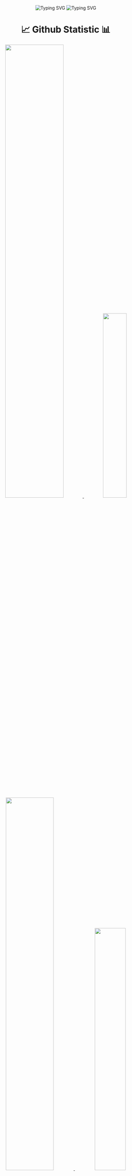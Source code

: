 <p align="center">
  <img src="https://readme-typing-svg.herokuapp.com?color=%23FFFFFF&size=40&center=true&width=600&height=69&lines=I+love+Programming;Nature;Astronomy;Hiking;Exploring;History;Anime;Research;And+create+some+music" alt="Typing SVG">
  <img src="https://readme-typing-svg.herokuapp.com?color=%23FFFFFF&size=40&center=true&width=600&height=69&lines=Visit+my+website;https://zulma.id" alt="Typing SVG">
  <!-- <img width="100%" src="https://cardivo.vercel.app/api?name=Azhar%20Rizki%20Zulma&description=Hi,%20I%27m%20a%20Data%20Scientist,%20Multiplatform,%20and%20Fullstack%20developer%20with%20a%20demonstrated%20history%20of%20working%20in%20the%20information%20technology%20industry%20%F0%9F%91%8B&image=https://id.zulma.id/assets/images/azhar.png&instagram=AzharRizkyZ&linkedin=Azhar%20Rizki%20Zulma&github=AzharRizky&twitter=AzharRizkyZ&pattern=floatingCogs&opacity=0.1&backgroundColor=%23ddd&site=https://zulma.id"> -->
</p>
  
<h1 align="center">📈 Github Statistic 📊</h1>
<p align="center">
  <a href="https://github.com/azharrizky">
    <img width="60.2%" src="https://github-readme-stats-eight-theta.vercel.app/api?username=azharrizky&show_icons=true&theme=dark&include_all_commits=true&count_private=true&icon_color=FFFFFF&bg_color=000000"/>
    <img width="38.4%" src="https://github-readme-stats-eight-theta.vercel.app/api/top-langs/?username=azharrizky&layout=compact&langs_count=10&theme=dark&bg_color=000000"/>
    <img width="54.6%" src="https://github-readme-streak-stats.herokuapp.com/?user=AzharRizky&theme=highcontrast&fire=ffffff&ring=ffffff&border=ffffff&currStreakLabel=ffffff"/>
    <img width="44%" src="https://github-profile-trophy.vercel.app/?username=azharrizky&theme=onestar&column=4&margin-w=10&margin-h=10"/>
    <img width="99.4%" src="https://activity-graph.herokuapp.com/graph?username=AzharRizky&theme=react-dark&bg_color=000000&color=FFFFFF"/>
  </a>
</p>

<h1 align="center">🎶 Listen Now 🎧</h1>
<p align="center">
  <a href="https://spotify-github-profile.vercel.app/api/view?uid=7zvqbn3nvuqnm2ypk2ib1y1sp&redirect=true">
    <img width="100%" src="https://spotify-github-profile.vercel.app/api/view?uid=7zvqbn3nvuqnm2ypk2ib1y1sp&cover_image=true&theme=novatorem&bar_color=53b14f&bar_color_cover=false">
  </a>
</p>

---
<p align="center">
  <a href="https://github.com/AzharRizky/" target="_blank">
    <img src="https://komarev.com/ghpvc/?username=AzharRizky&label=Profile%20views&style=flat-square" alt="Azhar Rizky"/>
    <!-- <img src="https://badges.pufler.dev/years/AzharRizky?style=flat-square" alt="Years Badge"/> -->
    <img src="https://badges.pufler.dev/repos/AzharRizky?style=flat-square" alt="Repos Badge"/>
    <!-- <img src="https://badges.pufler.dev/gists/AzharRizky?style=flat-square" alt="Gists Badge"/> -->
    <img src="https://badges.pufler.dev/commits/monthly/AzharRizky?style=flat-square" alt="Commits Badge"/>
    <img src="https://img.shields.io/github/followers/AzharRizky?style=social" alt="GitHub followers"/>
    <img src="https://img.shields.io/github/stars/AzharRizky?affiliations=OWNER%2CCOLLABORATOR&label=User+stars&style=social" alt="GitHub User's stars"/>
    <img src="https://img.shields.io/github/stars/Mineversal?label=Organization+stars&style=social" alt="GitHub Organization's stars"/>
  </a>
  <!--
  <a href="https://badges.pufler.dev" target="_blank">
      <img src="https://badges.pufler.dev/created/AzharRizky/AzharRizky?style=flat-square" alt="Created Badge"/>
  </a>
  <a href="https://badges.pufler.dev" target="_blank">
      <img src="https://badges.pufler.dev/updated/AzharRizky/AzharRizky?style=flat-square" alt="Update Badge"/>
  </a>
  <a href="https://github.com/azharrizky/" target="_blank">
      <img src="https://img.shields.io/badge/isAwesome-true-blue?style=flat-square" alt="Azhar Rizky"/>
  </a>
  -->
</p>
